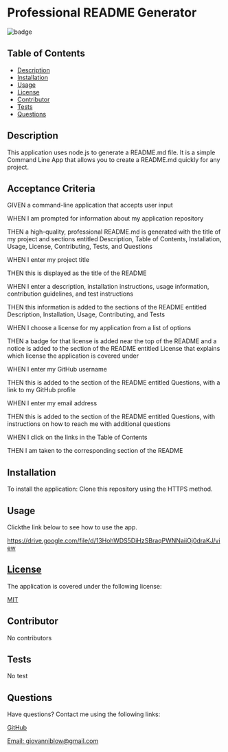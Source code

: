 # Professional README Generator

  
  ![badge](https://img.shields.io/badge/license-mit-blue)
    
  ## Table of Contents

  * [Description](#description)
  * [Installation](#installation)
  * [Usage](#usage) 
  * [License](#license) 
  * [Contributor](#contributor) 
  * [Tests](#test) 
  * [Questions](#questions) 
  
  
  ## Description

  This application uses node.js to generate a README.md file. It is a simple Command Line App that allows you to create a README.md quickly for any project. 

  ## Acceptance Criteria

  GIVEN a command-line application that accepts user input
  
  WHEN I am prompted for information about my application repository
  
  THEN a high-quality, professional README.md is generated with the title of my project and sections entitled Description, Table of Contents, Installation, Usage, License, Contributing, Tests, and Questions
  
  WHEN I enter my project title
  
  THEN this is displayed as the title of the README
  
  WHEN I enter a description, installation instructions, usage information, contribution guidelines, and test instructions
  
  THEN this information is added to the sections of the README entitled Description, Installation, Usage, Contributing, and Tests
  
  WHEN I choose a license for my application from a list of options
  
  THEN a badge for that license is added near the top of the README and a notice is added to the section of the README entitled License that explains which license the application is covered under
  
  WHEN I enter my GitHub username
  
  THEN this is added to the section of the README entitled Questions, with a link to my GitHub profile
  
  WHEN I enter my email address
  
  THEN this is added to the section of the README entitled Questions, with instructions on how to reach me with additional questions
  
  WHEN I click on the links in the Table of Contents
  
  THEN I am taken to the corresponding section of the README

   ## Installation

  To install the application: Clone this repository using the HTTPS method. 

  ## Usage

  Clickthe link below to see how to use the app.

  https://drive.google.com/file/d/13HohWDS5DiHzSBraqPWNNaiiOj0draKJ/view

  ## [License](#table-of-contents)
  The application is covered under the following license:
  
  [MIT](https://choosealicense.com/licenses/MIT)
    
    
  ## Contributor

  No contributors

  ## Tests

  No test 

  ## Questions
  
 Have questions? Contact me using the following links:

  [GitHub](https://github.com/gblow)
  
  [Email: giovanniblow@gmail.com](mailto:giovanniblow@gmail.com)

